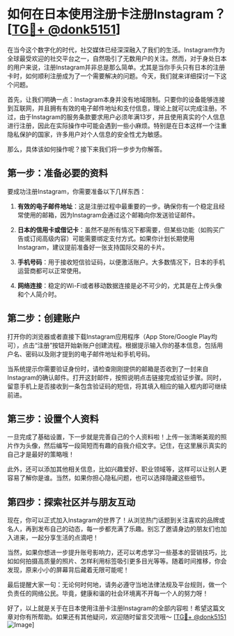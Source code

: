 # 如何在日本使用注册卡注册Instagram？[[TG💪+ @donk5151](https://t.me/s/donk5151)]

在当今这个数字化的时代，社交媒体已经深深融入了我们的生活。Instagram作为全球最受欢迎的社交平台之一，自然吸引了无数用户的关注。然而，对于身处日本的用户来说，注册Instagram并非总是那么简单。尤其是当你手头只有日本的注册卡时，如何顺利注册成为了一个需要解决的问题。今天，我们就来详细探讨一下这个问题。

首先，让我们明确一点：Instagram本身并没有地域限制。只要你的设备能够连接到互联网，并且拥有有效的电子邮件地址和支付信息，理论上就可以完成注册。不过，由于Instagram的服务条款要求用户必须年满13岁，并且使用真实的个人信息进行注册，因此在实际操作中可能会遇到一些小麻烦。特别是在日本这样一个注重隐私保护的国家，许多用户对个人信息的安全性尤为敏感。

那么，具体该如何操作呢？接下来我们将一步步为你解答。

## 第一步：准备必要的资料

要成功注册Instagram，你需要准备以下几样东西：

1. **有效的电子邮件地址**：这是注册过程中最重要的一步。确保你有一个稳定且经常使用的邮箱，因为Instagram会通过这个邮箱向你发送验证邮件。
   
2. **日本的信用卡或借记卡**：虽然不是所有情况下都需要，但某些功能（如购买广告或订阅高级内容）可能需要绑定支付方式。如果你计划长期使用Instagram，建议提前准备好一张支持国际交易的卡片。

3. **手机号码**：用于接收短信验证码，以便激活账户。大多数情况下，日本的手机运营商都可以正常使用。

4. **网络连接**：稳定的Wi-Fi或者移动数据连接是必不可少的，尤其是在上传头像和个人简介时。

## 第二步：创建账户

打开你的浏览器或者直接下载Instagram应用程序（App Store/Google Play均可），点击“注册”按钮开始新账户创建流程。根据提示输入你的基本信息，包括用户名、密码以及刚才提到的电子邮件地址和手机号码。

当系统提示你需要验证身份时，请检查刚刚提供的邮箱是否收到了一封来自Instagram的确认邮件。打开这封邮件，按照说明点击链接完成验证步骤。同时，留意手机上是否接收到一条包含验证码的短信，将其填入相应的输入框内即可继续前进。

## 第三步：设置个人资料

一旦完成了基础设置，下一步就是完善自己的个人资料啦！上传一张清晰美观的照片作为头像，然后编写一段简短而有趣的自我介绍文字。记住，在这里展示真实的自己才是最好的策略哦！

此外，还可以添加其他相关信息，比如兴趣爱好、职业领域等，这样可以让别人更容易了解你是谁。当然，如果你担心隐私问题，也可以选择隐藏这些细节。

## 第四步：探索社区并与朋友互动

现在，你可以正式加入Instagram的世界了！从浏览热门话题到关注喜欢的品牌或名人，再到发布自己的动态，每一步都充满了乐趣。别忘了邀请身边的朋友们也加入进来，一起分享生活的点滴吧！

当然，如果你想进一步提升账号影响力，还可以考虑学习一些基本的营销技巧，比如如何拍摄高质量的照片、怎样利用标签吸引更多目光等等。随着时间推移，你会发现，原来小小的屏幕背后藏着无限可能呢！

最后提醒大家一句：无论何时何地，请务必遵守当地法律法规及平台规则，做一个负责任的网络公民。毕竟，健康和谐的社会环境离不开每一个人的努力呀！

好了，以上就是关于在日本使用注册卡注册Instagram的全部内容啦！希望这篇文章对你有所帮助。如果还有其他疑问，欢迎随时留言交流哦～ [[TG💪+ @donk5151](https://t.me/s/donk5151) ![Image](https://i.postimg.cc/rwNCRYN7/Snipaste-2025-04-30-17-27-05.png)]